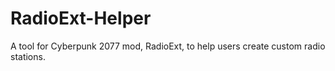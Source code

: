 # RadioExt-Helper
 A tool for Cyberpunk 2077 mod, RadioExt, to help users create custom radio stations.
